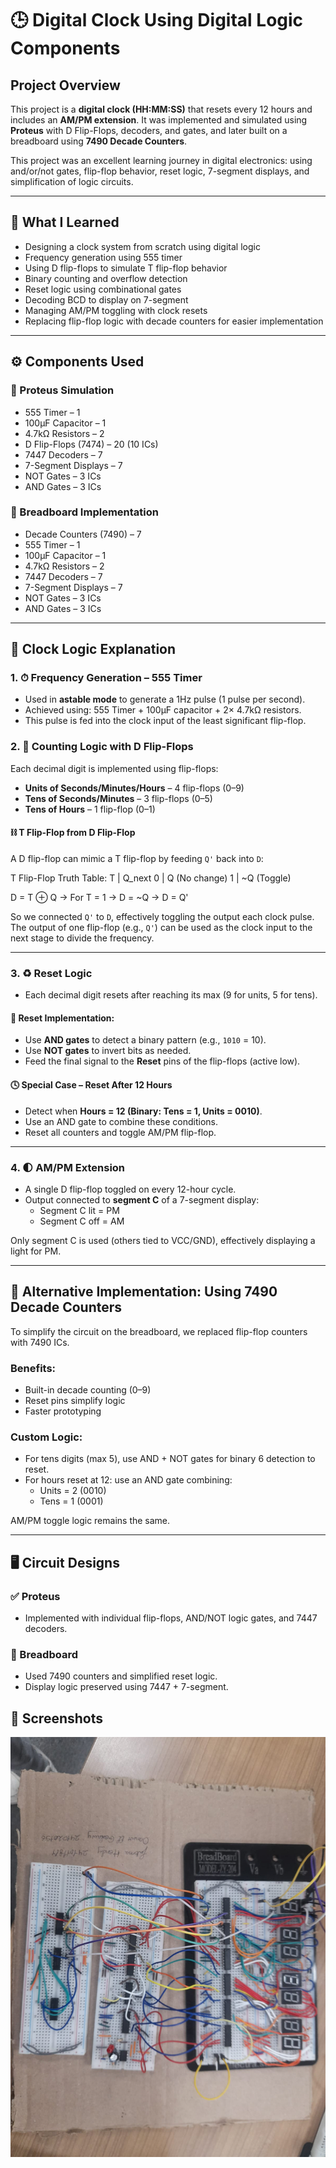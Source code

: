 # 🕒 Digital Clock Using Digital Logic Components

## Project Overview

This project is a **digital clock (HH:MM:SS)** that resets every 12 hours and includes an **AM/PM extension**. It was implemented and simulated using **Proteus** with D Flip-Flops, decoders, and gates, and later built on a breadboard using **7490 Decade Counters**. 

This project was an excellent learning journey in digital electronics: using and/or/not gates, flip-flop behavior, reset logic, 7-segment displays, and simplification of logic circuits.

---

## 🧠 What I Learned

- Designing a clock system from scratch using digital logic
- Frequency generation using 555 timer
- Using D flip-flops to simulate T flip-flop behavior
- Binary counting and overflow detection
- Reset logic using combinational gates
- Decoding BCD to display on 7-segment
- Managing AM/PM toggling with clock resets
- Replacing flip-flop logic with decade counters for easier implementation

---

## ⚙️ Components Used

### 🧪 Proteus Simulation
- 555 Timer – 1
- 100μF Capacitor – 1
- 4.7kΩ Resistors – 2
- D Flip-Flops (7474) – 20 (10 ICs)
- 7447 Decoders – 7
- 7-Segment Displays – 7
- NOT Gates – 3 ICs
- AND Gates – 3 ICs

### 🧰 Breadboard Implementation
- Decade Counters (7490) – 7
- 555 Timer – 1
- 100μF Capacitor – 1
- 4.7kΩ Resistors – 2
- 7447 Decoders – 7
- 7-Segment Displays – 7
- NOT Gates – 3 ICs
- AND Gates – 3 ICs

---

## 🔄 Clock Logic Explanation

### 1. ⏱ Frequency Generation – 555 Timer

- Used in **astable mode** to generate a 1Hz pulse (1 pulse per second).
- Achieved using: 555 Timer + 100μF capacitor + 2× 4.7kΩ resistors.
- This pulse is fed into the clock input of the least significant flip-flop.

### 2. 🧮 Counting Logic with D Flip-Flops

Each decimal digit is implemented using flip-flops:
- **Units of Seconds/Minutes/Hours** – 4 flip-flops (0–9)
- **Tens of Seconds/Minutes** – 3 flip-flops (0–5)
- **Tens of Hours** – 1 flip-flop (0–1)

#### ⛓ T Flip-Flop from D Flip-Flop

A D flip-flop can mimic a T flip-flop by feeding `Q'` back into `D`:

T Flip-Flop Truth Table:
T | Q_next
0 | Q (No change)
1 | ~Q (Toggle)

D = T ⊕ Q → For T = 1 → D = ~Q → D = Q'


So we connected `Q'` to `D`, effectively toggling the output each clock pulse. The output of one flip-flop (e.g., `Q'`) can be used as the clock input to the next stage to divide the frequency.

---

### 3. ♻️ Reset Logic

- Each decimal digit resets after reaching its max (9 for units, 5 for tens).

#### 🧠 Reset Implementation:
- Use **AND gates** to detect a binary pattern (e.g., `1010` = 10).
- Use **NOT gates** to invert bits as needed.
- Feed the final signal to the **Reset** pins of the flip-flops (active low).

#### 🕓 Special Case – Reset After 12 Hours
- Detect when **Hours = 12 (Binary: Tens = 1, Units = 0010)**.
- Use an AND gate to combine these conditions.
- Reset all counters and toggle AM/PM flip-flop.

---

### 4. 🌓 AM/PM Extension

- A single D flip-flop toggled on every 12-hour cycle.
- Output connected to **segment C** of a 7-segment display:
  - Segment C lit = PM
  - Segment C off = AM

Only segment C is used (others tied to VCC/GND), effectively displaying a light for PM.

---

## 🔁 Alternative Implementation: Using 7490 Decade Counters

To simplify the circuit on the breadboard, we replaced flip-flop counters with 7490 ICs.

### Benefits:
- Built-in decade counting (0–9)
- Reset pins simplify logic
- Faster prototyping

### Custom Logic:
- For tens digits (max 5), use AND + NOT gates for binary 6 detection to reset.
- For hours reset at 12: use an AND gate combining:
  - Units = 2 (0010)
  - Tens = 1 (0001)

AM/PM toggle logic remains the same.

---

## 🖥 Circuit Designs

### ✅ Proteus
- Implemented with individual flip-flops, AND/NOT logic gates, and 7447 decoders.

### 🔌 Breadboard
- Used 7490 counters and simplified reset logic.
- Display logic preserved using 7447 + 7-segment.

## 📸 Screenshots
![Breadboard View](clock_preview.jpg)
